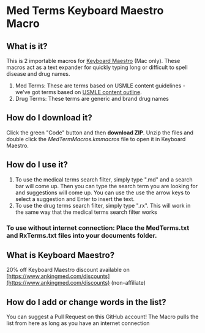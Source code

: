 # Med Terms Keyboard Maestro Macro

## What is it?

This is 2 importable macros for [Keyboard Maestro](https://www.keyboardmaestro.com/main/) (Mac only). These macros act as a text expander for quickly typing long or difficult to spell disease and drug names.

1. Med Terms: These are terms based on USMLE content guidelines 
-we’ve got terms based on [USMLE content outline](https://www.usmle.org/pdfs/usmlecontentoutline.pdf). 
2. Drug Terms: These terms are generic and brand drug names

## How do I download it?
Click the green "Code" button and then **download ZIP**. Unzip the files and double click the _MedTermMacros.kmmacros_ file to open it in Keyboard Maestro.

## How do I use it?
1. To use the medical terms search filter, simply type ".md" and a search bar will come up. Then you can type the search term you are looking for and suggestions will come up. You can use the use the arrow keys to select a suggestion and Enter to insert the text.
2. To use the drug terms search filter, simply type ".rx". This will work in the same way that the medical terms search filter works
### To use without internet connection: Place the MedTerms.txt and RxTerms.txt files into your documents folder. 

## What is Keyboard Maestro?
20% off Keyboard Maestro discount available on  [https://www.ankingmed.com/discounts](https://www.ankingmed.com/discounts)  (non-affiliate)


## How do I add or change words in the list?
You can suggest a Pull Request on this GitHub account! The Macro pulls the list from here as long as you have an internet connection
